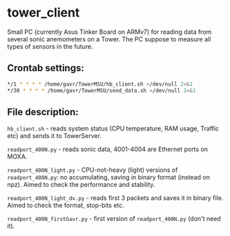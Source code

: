 # tower_client

Small PC (currently Asus Tinker Board on ARMv7) for reading data from several sonic anemometers on a Tower. The PC suppose to measure all types of sensors in the future.

## Crontab settings:
```bash
*/1 * * * * /home/gavr/TowerMSU/hb_client.sh >/dev/null 2>&1
*/30 * * * * /home/gavr/TowerMSU/send_data.sh >/dev/null 2>&1
```

## File description:

`hb_client.sh` - reads system status (CPU temperature, RAM usage, Traffic etc) and sends it to TowerServer.

`readport_400N.py` - reads sonic data, 4001-4004 are Ethernet ports on MOXA.

`readport_400N_light.py` - CPU-not-heavy (light) versions of `readport_400N.py`: no accumulating, saving in binary format (instead on npz). Aimed to check the performance and stability.

`readport_400N_light_dv.py` - reads first 3 packets and saves it in binary file. Aimed to check the format, stop-bits etc.

`readport_400N_firstGavr.py` - first version of `readport_400N.py` (don't need it).

